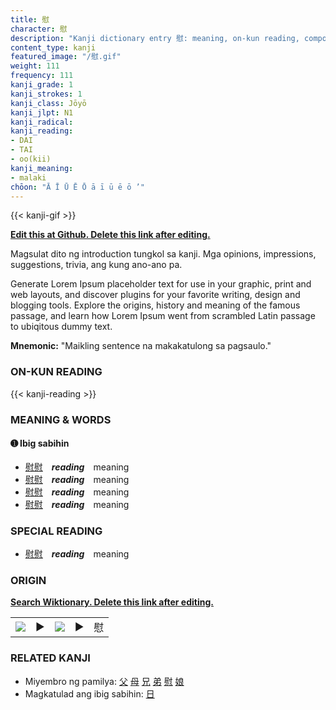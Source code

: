 ```yaml
---
title: 慰
character: 慰
description: "Kanji dictionary entry 慰: meaning, on-kun reading, compounds, origin, related kanji"
content_type: kanji
featured_image: "/慰.gif"
weight: 111
frequency: 111
kanji_grade: 1
kanji_strokes: 1
kanji_class: Jōyō
kanji_jlpt: N1
kanji_radical: 
kanji_reading: 
- DAI
- TAI
- oo(kii)
kanji_meaning:
- malaki
chōon: "Ā Ī Ū Ē Ō ā ī ū ē ō ’"
---
```

[//]: # (Don't edit the line below. Kanji animated GIF code is automatically generated.)
{{< kanji-gif >}}

[//]: # (Edit below this line.)

**[Edit this at Github. Delete this link after editing.](https://github.com/tim0g/tim/tree/main/content/kanji/慰/index.md)**

Magsulat dito ng introduction tungkol sa kanji. Mga opinions, impressions, suggestions, trivia, ang kung ano-ano pa.

Generate Lorem Ipsum placeholder text for use in your graphic, print and web layouts, and discover plugins for your favorite writing, design and blogging tools. Explore the origins, history and meaning of the famous passage, and learn how Lorem Ipsum went from scrambled Latin passage to ubiqitous dummy text.
 
**Mnemonic:** "Maikling sentence na makakatulong sa pagsaulo."

### ON-KUN READING

[//]: # (Don't edit the line below. ON-KUN READING code is automatically generated.)
{{< kanji-reading >}}

### MEANING & WORDS

#### ➊ **Ibig sabihin**
  - [慰](../慰)[慰](../慰)　***reading***　meaning
  - [慰](../慰)[慰](../慰)　***reading***　meaning
  - [慰](../慰)[慰](../慰)　***reading***　meaning
  - [慰](../慰)[慰](../慰)　***reading***　meaning

### SPECIAL READING
  - [慰](../慰)[慰](../慰)　***reading***　meaning

### ORIGIN

**[Search Wiktionary. Delete this link after editing.](https://wiktionary.org/wiki/慰)**
<table class="kanji-table"><tr><td>
<img src="60px-慰-bronze.svg.png">
</td><td>▶</td><td>
<img src="60px-慰-oracle.svg.png">
</td><td>▶</td>
<td class="kanji-origin">慰</td>
</tr></table>

### RELATED KANJI
- Miyembro ng pamilya: [父](../父) [母](../母) [兄](../兄) [弟](../弟) [慰](../慰) [娘](../娘)
- Magkatulad ang ibig sabihin: [日](../日)
